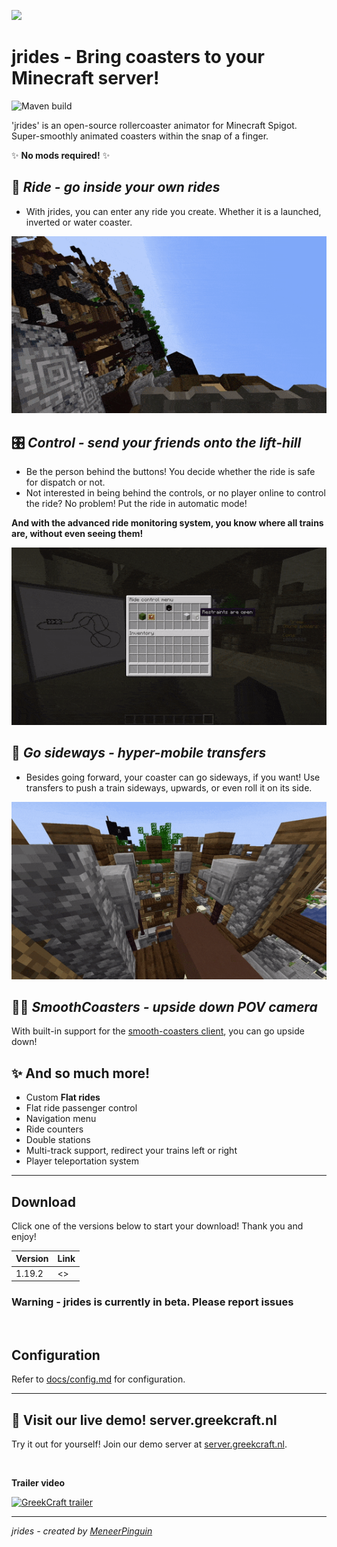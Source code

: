 ![](assets/banner-1.gif)

# **jrides** - Bring coasters to your Minecraft server!
![Maven build](https://github.com/JVerbruggen/jrides/workflows/Maven%20build/badge.svg) 


'jrides' is an open-source rollercoaster animator for Minecraft Spigot. Super-smoothly animated coasters within the snap of a finger. 

✨ **No mods required!** ✨

## 🎢 *Ride - go inside your own rides*
* With jrides, you can enter any ride you create. Whether it is a launched, inverted or water coaster.

![](assets/banner-2.gif)



## 🎛️ *Control - send your friends onto the lift-hill*
* Be the person behind the buttons! You decide whether the ride is safe for dispatch or not. 
* Not interested in being behind the controls, or no player online to control the ride? No problem! Put the ride in automatic mode!

**And with the advanced ride monitoring system, you know where all trains are, without even seeing them!**

![](assets/banner-3.gif)


## 🚠 *Go sideways - hyper-mobile transfers*
* Besides going forward, your coaster can go sideways, if you want! Use transfers to push a train sideways, upwards, or even roll it on its side.

![](assets/banner-4.gif)

## 😵‍💫 *SmoothCoasters - upside down POV camera*
With built-in support for the [smooth-coasters client](https://www.curseforge.com/minecraft/mc-mods/smoothcoasters), you can go upside down! 

## ✨ And so much more!
* Custom **Flat rides**
* Flat ride passenger control
* Navigation menu
* Ride counters
* Double stations
* Multi-track support, redirect your trains left or right
* Player teleportation system


---

## Download

Click one of the versions below to start your download! Thank you and enjoy!

| Version | Link |
|---------|------|
| 1.19.2  | <>   |

### Warning - jrides is currently in beta. Please report issues

<br>

## Configuration
Refer to [docs/config.md](./docs/config.md) for configuration.


---

## 🎡 **Visit our live demo!** server.greekcraft.nl
Try it out for yourself! Join our demo server at [server.greekcraft.nl](https://greekcraft.nl).

<br>

**Trailer video**

[![GreekCraft trailer](https://img.youtube.com/vi/pJAwFTujA9M/0.jpg)](https://www.youtube.com/watch?v=pJAwFTujA9M)

---

*jrides - created by [MeneerPinguin](https://github.com/JVerbruggen)*
